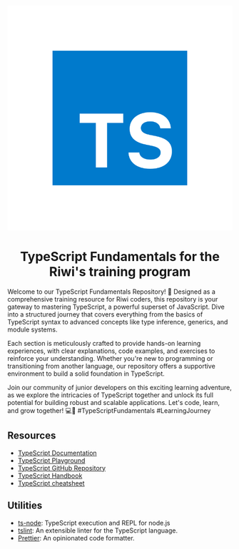 <p align="center">
  <img src="assets/images/logo-ts-svgrepo-com.svg" alt="ts_logo">
  <h1 align="center">TypeScript Fundamentals for the Riwi's training program</h1>
</p>

Welcome to our TypeScript Fundamentals Repository! 🚀 Designed as a
comprehensive training resource for Riwi coders, this repository is your gateway
to mastering TypeScript, a powerful superset of JavaScript. Dive into a
structured journey that covers everything from the basics of TypeScript syntax
to advanced concepts like type inference, generics, and module systems.

Each section is meticulously crafted to provide hands-on learning experiences,
with clear explanations, code examples, and exercises to reinforce your
understanding. Whether you're new to programming or transitioning from another
language, our repository offers a supportive environment to build a solid
foundation in TypeScript.

Join our community of junior developers on this exciting learning adventure, as
we explore the intricacies of TypeScript together and unlock its full potential
for building robust and scalable applications. Let's code, learn, and grow
together! 💻🌱 #TypeScriptFundamentals #LearningJourney

## Resources

- [TypeScript Documentation](https://www.typescriptlang.org/docs/)
- [TypeScript Playground](https://www.typescriptlang.org/play)
- [TypeScript GitHub Repository](https://github.com/microsoft/TypeScript)
- [TypeScript Handbook](https://www.typescriptlang.org/docs/handbook/intro.html)
- [TypeScript cheatsheet](https://www.typescriptlang.org/cheatsheets)

## Utilities

- [ts-node](https://github.com/TypeStrong/ts-node): TypeScript execution and
  REPL for node.js
- [tslint](https://palantir.github.io/tslint/): An extensible linter for the
  TypeScript language.
- [Prettier](https://prettier.io/): An opinionated code formatter.

